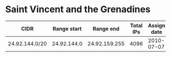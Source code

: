 # Saint Vincent and the Grenadines

CIDR               | Range start     | Range end       | Total IPs  | Assign date | Owner
------------------ | --------------- | --------------- | ---------- | ----------- | -----
24.92.144.0/20     | 24.92.144.0     | 24.92.159.255   | 4096       | 2010-07-07  | 
